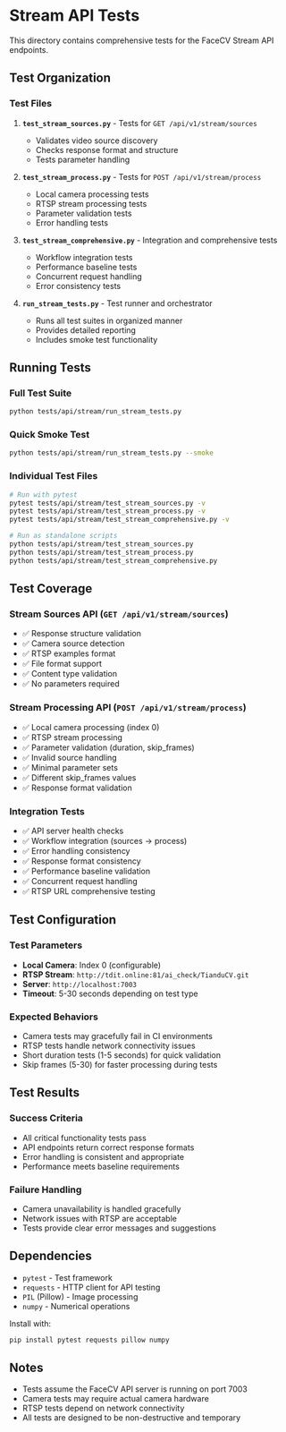 # Stream API Tests

This directory contains comprehensive tests for the FaceCV Stream API endpoints.

## Test Organization

### Test Files

1. **`test_stream_sources.py`** - Tests for `GET /api/v1/stream/sources`
   - Validates video source discovery
   - Checks response format and structure
   - Tests parameter handling

2. **`test_stream_process.py`** - Tests for `POST /api/v1/stream/process`
   - Local camera processing tests
   - RTSP stream processing tests
   - Parameter validation tests
   - Error handling tests

3. **`test_stream_comprehensive.py`** - Integration and comprehensive tests
   - Workflow integration tests
   - Performance baseline tests
   - Concurrent request handling
   - Error consistency tests

4. **`run_stream_tests.py`** - Test runner and orchestrator
   - Runs all test suites in organized manner
   - Provides detailed reporting
   - Includes smoke test functionality

## Running Tests

### Full Test Suite
```bash
python tests/api/stream/run_stream_tests.py
```

### Quick Smoke Test
```bash
python tests/api/stream/run_stream_tests.py --smoke
```

### Individual Test Files
```bash
# Run with pytest
pytest tests/api/stream/test_stream_sources.py -v
pytest tests/api/stream/test_stream_process.py -v
pytest tests/api/stream/test_stream_comprehensive.py -v

# Run as standalone scripts
python tests/api/stream/test_stream_sources.py
python tests/api/stream/test_stream_process.py
python tests/api/stream/test_stream_comprehensive.py
```

## Test Coverage

### Stream Sources API (`GET /api/v1/stream/sources`)
- ✅ Response structure validation
- ✅ Camera source detection
- ✅ RTSP examples format
- ✅ File format support
- ✅ Content type validation
- ✅ No parameters required

### Stream Processing API (`POST /api/v1/stream/process`)
- ✅ Local camera processing (index 0)
- ✅ RTSP stream processing
- ✅ Parameter validation (duration, skip_frames)
- ✅ Invalid source handling
- ✅ Minimal parameter sets
- ✅ Different skip_frames values
- ✅ Response format validation

### Integration Tests
- ✅ API server health checks
- ✅ Workflow integration (sources → process)
- ✅ Error handling consistency
- ✅ Response format consistency
- ✅ Performance baseline validation
- ✅ Concurrent request handling
- ✅ RTSP URL comprehensive testing

## Test Configuration

### Test Parameters
- **Local Camera**: Index 0 (configurable)
- **RTSP Stream**: `http://tdit.online:81/ai_check/TianduCV.git`
- **Server**: `http://localhost:7003`
- **Timeout**: 5-30 seconds depending on test type

### Expected Behaviors
- Camera tests may gracefully fail in CI environments
- RTSP tests handle network connectivity issues
- Short duration tests (1-5 seconds) for quick validation
- Skip frames (5-30) for faster processing during tests

## Test Results

### Success Criteria
- All critical functionality tests pass
- API endpoints return correct response formats
- Error handling is consistent and appropriate
- Performance meets baseline requirements

### Failure Handling
- Camera unavailability is handled gracefully
- Network issues with RTSP are acceptable
- Tests provide clear error messages and suggestions

## Dependencies

- `pytest` - Test framework
- `requests` - HTTP client for API testing
- `PIL` (Pillow) - Image processing
- `numpy` - Numerical operations

Install with:
```bash
pip install pytest requests pillow numpy
```

## Notes

- Tests assume the FaceCV API server is running on port 7003
- Camera tests may require actual camera hardware
- RTSP tests depend on network connectivity
- All tests are designed to be non-destructive and temporary